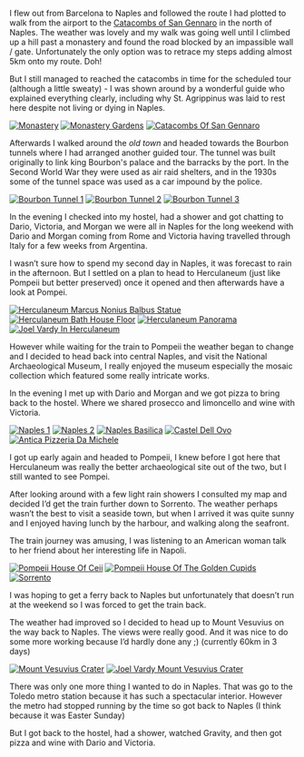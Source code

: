 <!--moml:meta
Title: 2018 Naples
Date: 2018-03-01
Hero: pompeii
Intro: Bank holiday weekend, gave me an opportunity to visit Italy for the first time, I chose to see Naples.
-->

I flew out from Barcelona to Naples and followed the route I had plotted to walk from the airport to the [Catacombs of San Gennaro](http://www.catacombedinapoli.it/en/places/catacombs-of-san-gennaro-naples) in the north of Naples. The weather was lovely and my walk was going well until I climbed up a hill past a monastery and found the road blocked by an impassible wall / gate. Unfortunately the only option was to retrace my steps adding almost 5km onto my route. Doh!

But I still managed to reached the catacombs in time for the scheduled tour (although a little sweaty) - I was shown around by a wonderful guide who explained everything clearly, including why St. Agrippinus was laid to rest here despite not living or dying in Naples.

<div class="gallery">
    <a href="/2018-naples/monastery-2000.jpg"><img alt="Monastery" srcset="/2014-barcelona/monastery-400.jpg, /2018-naples/monastery-800.jpg 800w, /2018-naples/monastery-1200.jpg 1200w, /2018-naples/monastery-1600.jpg 1600w, /2018-naples/monastery-2000.jpg 2000w" src="/2018-naples/monastery-400.jpg"></a>
    <a href="/2018-naples/monastery-gardens-2000.jpg"><img alt="Monastery Gardens" srcset="/2014-barcelona/monastery-gardens-400.jpg, /2018-naples/monastery-gardens-800.jpg 800w, /2018-naples/monastery-gardens-1200.jpg 1200w, /2018-naples/monastery-gardens-1600.jpg 1600w, /2018-naples/monastery-gardens-2000.jpg 2000w" src="/2018-naples/monastery-gardens-400.jpg"></a>
    <a href="/2018-naples/catacombs-of-san-gennaro-2000.jpg"><img alt="Catacombs Of San Gennaro" srcset="/2014-barcelona/catacombs-of-san-gennaro-400.jpg, /2018-naples/catacombs-of-san-gennaro-800.jpg 800w, /2018-naples/catacombs-of-san-gennaro-1200.jpg 1200w, /2018-naples/catacombs-of-san-gennaro-1600.jpg 1600w, /2018-naples/catacombs-of-san-gennaro-2000.jpg 2000w" src="/2018-naples/catacombs-of-san-gennaro-400.jpg"></a>
</div>

Afterwards I walked around the *old town* and headed towards the Bourbon tunnels where I had arranged another guided tour. The tunnel was built originally to link king Bourbon's palace and the barracks by the port. In the Second World War they were used as air raid shelters, and in the 1930s some of the tunnel space was used as a car impound by the police.

<div class="gallery">
    <a href="/2018-naples/bourbon-tunnel-1-2000.jpg"><img alt="Bourbon Tunnel 1" srcset="/2014-barcelona/bourbon-tunnel-1-400.jpg, /2018-naples/bourbon-tunnel-1-800.jpg 800w, /2018-naples/bourbon-tunnel-1-1200.jpg 1200w, /2018-naples/bourbon-tunnel-1-1600.jpg 1600w, /2018-naples/bourbon-tunnel-1-2000.jpg 2000w" src="/2018-naples/bourbon-tunnel-1-400.jpg"></a>
    <a href="/2018-naples/bourbon-tunnel-2-2000.jpg"><img alt="Bourbon Tunnel 2" srcset="/2014-barcelona/bourbon-tunnel-2-400.jpg, /2018-naples/bourbon-tunnel-2-800.jpg 800w, /2018-naples/bourbon-tunnel-2-1200.jpg 1200w, /2018-naples/bourbon-tunnel-2-1600.jpg 1600w, /2018-naples/bourbon-tunnel-2-2000.jpg 2000w" src="/2018-naples/bourbon-tunnel-2-400.jpg"></a>
    <a href="/2018-naples/bourbon-tunnel-3-2000.jpg"><img alt="Bourbon Tunnel 3" srcset="/2014-barcelona/bourbon-tunnel-3-400.jpg, /2018-naples/bourbon-tunnel-3-800.jpg 800w, /2018-naples/bourbon-tunnel-3-1200.jpg 1200w, /2018-naples/bourbon-tunnel-3-1600.jpg 1600w, /2018-naples/bourbon-tunnel-3-2000.jpg 2000w" src="/2018-naples/bourbon-tunnel-3-400.jpg"></a>
</div>

In the evening I checked into my hostel, had a shower and got chatting to Dario, Victoria, and Morgan we were all in Naples for the long weekend with Dario and Morgan coming from Rome and Victoria having travelled through Italy for a few weeks from Argentina.

I wasn’t sure how to spend my second day in Naples, it was forecast to rain in the afternoon. But I settled on a plan to head to Herculaneum (just like Pompeii but better preserved) once it opened and then afterwards have a look at Pompei.

<div class="gallery">
    <a href="/2018-naples/herculaneum-marcus-nonius-balbus-statue-2000.jpg"><img alt="Herculaneum Marcus Nonius Balbus Statue" srcset="/2014-barcelona/herculaneum-marcus-nonius-balbus-statue-400.jpg, /2018-naples/herculaneum-marcus-nonius-balbus-statue-800.jpg 800w, /2018-naples/herculaneum-marcus-nonius-balbus-statue-1200.jpg 1200w, /2018-naples/herculaneum-marcus-nonius-balbus-statue-1600.jpg 1600w, /2018-naples/herculaneum-marcus-nonius-balbus-statue-2000.jpg 2000w" src="/2018-naples/herculaneum-marcus-nonius-balbus-statue-400.jpg"></a>
    <a href="/2018-naples/herculaneum-bath-house-floor-2000.jpg"><img alt="Herculaneum Bath House Floor" srcset="/2014-barcelona/herculaneum-bath-house-floor-400.jpg, /2018-naples/herculaneum-bath-house-floor-800.jpg 800w, /2018-naples/herculaneum-bath-house-floor-1200.jpg 1200w, /2018-naples/herculaneum-bath-house-floor-1600.jpg 1600w, /2018-naples/herculaneum-bath-house-floor-2000.jpg 2000w" src="/2018-naples/herculaneum-bath-house-floor-400.jpg"></a>
    <a href="/2018-naples/herculaneum-panorama-2000.jpg"><img alt="Herculaneum Panorama" srcset="/2014-barcelona/herculaneum-panorama-400.jpg, /2018-naples/herculaneum-panorama-800.jpg 800w, /2018-naples/herculaneum-panorama-1200.jpg 1200w, /2018-naples/herculaneum-panorama-1600.jpg 1600w, /2018-naples/herculaneum-panorama-2000.jpg 2000w" src="/2018-naples/herculaneum-panorama-400.jpg"></a>
    <a href="/2018-naples/joel-vardy-in-herculaneum-2000.jpg"><img alt="Joel Vardy In Herculaneum" srcset="/2014-barcelona/joel-vardy-in-herculaneum-400.jpg, /2018-naples/joel-vardy-in-herculaneum-800.jpg 800w, /2018-naples/joel-vardy-in-herculaneum-1200.jpg 1200w, /2018-naples/joel-vardy-in-herculaneum-1600.jpg 1600w, /2018-naples/joel-vardy-in-herculaneum-2000.jpg 2000w" src="/2018-naples/joel-vardy-in-herculaneum-400.jpg"></a>
</div>

However while waiting for the train to Pompeii the weather began to change and I decided to head back into central Naples, and visit the National Archaeological Museum, I really enjoyed the museum especially the mosaic collection which featured some really intricate works.

In the evening I met up with Dario and Morgan and we got pizza to bring back to the hostel. Where we shared prosecco and limoncello and wine with Victoria.

<div class="gallery">
    <a href="/2018-naples/naples-1-2000.jpg"><img alt="Naples 1" srcset="/2014-barcelona/naples-1-400.jpg, /2018-naples/naples-1-800.jpg 800w, /2018-naples/naples-1-1200.jpg 1200w, /2018-naples/naples-1-1600.jpg 1600w, /2018-naples/naples-1-2000.jpg 2000w" src="/2018-naples/naples-1-400.jpg"></a>
    <a href="/2018-naples/naples-2-2000.jpg"><img alt="Naples 2" srcset="/2014-barcelona/naples-2-400.jpg, /2018-naples/naples-2-800.jpg 800w, /2018-naples/naples-2-1200.jpg 1200w, /2018-naples/naples-2-1600.jpg 1600w, /2018-naples/naples-2-2000.jpg 2000w" src="/2018-naples/naples-2-400.jpg"></a>
    <a href="/2018-naples/naples-basilica-2000.jpg"><img alt="Naples Basilica" srcset="/2014-barcelona/naples-basilica-400.jpg, /2018-naples/naples-basilica-800.jpg 800w, /2018-naples/naples-basilica-1200.jpg 1200w, /2018-naples/naples-basilica-1600.jpg 1600w, /2018-naples/naples-basilica-2000.jpg 2000w" src="/2018-naples/naples-basilica-400.jpg"></a>
    <a href="/2018-naples/castel-dell-ovo-2000.jpg"><img alt="Castel Dell Ovo" srcset="/2014-barcelona/castel-dell-ovo-400.jpg, /2018-naples/castel-dell-ovo-800.jpg 800w, /2018-naples/castel-dell-ovo-1200.jpg 1200w, /2018-naples/castel-dell-ovo-1600.jpg 1600w, /2018-naples/castel-dell-ovo-2000.jpg 2000w" src="/2018-naples/castel-dell-ovo-400.jpg"></a>
    <a href="/2018-naples/antica-pizzeria-da-michele-2000.jpg"><img alt="Antica Pizzeria Da Michele" srcset="/2014-barcelona/antica-pizzeria-da-michele-400.jpg, /2018-naples/antica-pizzeria-da-michele-800.jpg 800w, /2018-naples/antica-pizzeria-da-michele-1200.jpg 1200w, /2018-naples/antica-pizzeria-da-michele-1600.jpg 1600w, /2018-naples/antica-pizzeria-da-michele-2000.jpg 2000w" src="/2018-naples/antica-pizzeria-da-michele-400.jpg"></a>
</div>

I got up early again and headed to Pompeii, I knew before I got here that Herculaneum was really the better archaeological site out of the two, but I still wanted to see Pompei.

After looking around with a few light rain showers I consulted my map and decided I’d get the train further down to Sorrento. The weather perhaps wasn’t the best to visit a seaside town, but when I arrived it was quite sunny and I enjoyed having lunch by the harbour, and walking along the seafront.

The train journey was amusing, I was listening to an American woman talk to her friend about her interesting life in Napoli.

<div class="gallery">
    <a href="/2018-naples/pompeii-house-of-ceii-2000.jpg"><img alt="Pompeii House Of Ceii" srcset="/2014-barcelona/pompeii-house-of-ceii-400.jpg, /2018-naples/pompeii-house-of-ceii-800.jpg 800w, /2018-naples/pompeii-house-of-ceii-1200.jpg 1200w, /2018-naples/pompeii-house-of-ceii-1600.jpg 1600w, /2018-naples/pompeii-house-of-ceii-2000.jpg 2000w" src="/2018-naples/pompeii-house-of-ceii-400.jpg"></a>
    <a href="/2018-naples/pompeii-house-of-the-golden-cupids-2000.jpg"><img alt="Pompeii House Of The Golden Cupids" srcset="/2014-barcelona/pompeii-house-of-the-golden-cupids-400.jpg, /2018-naples/pompeii-house-of-the-golden-cupids-800.jpg 800w, /2018-naples/pompeii-house-of-the-golden-cupids-1200.jpg 1200w, /2018-naples/pompeii-house-of-the-golden-cupids-1600.jpg 1600w, /2018-naples/pompeii-house-of-the-golden-cupids-2000.jpg 2000w" src="/2018-naples/pompeii-house-of-the-golden-cupids-400.jpg"></a>
    <a href="/2018-naples/sorrento-2000.jpg"><img alt="Sorrento" srcset="/2014-barcelona/sorrento-400.jpg, /2018-naples/sorrento-800.jpg 800w, /2018-naples/sorrento-1200.jpg 1200w, /2018-naples/sorrento-1600.jpg 1600w, /2018-naples/sorrento-2000.jpg 2000w" src="/2018-naples/sorrento-400.jpg"></a>
</div>

I was hoping to get a ferry back to Naples but unfortunately that doesn’t run at the weekend so I was forced to get the train back.

The weather had improved so I decided to head up to Mount Vesuvius on the way back to Naples. The views were really good. And it was nice to do some more working because I’d hardly done any ;) (currently 60km in 3 days)

<div class="gallery">
    <a href="/2018-naples/mount-vesuvius-crater-2000.jpg"><img alt="Mount Vesuvius Crater" srcset="/2014-barcelona/mount-vesuvius-crater-400.jpg, /2018-naples/mount-vesuvius-crater-800.jpg 800w, /2018-naples/mount-vesuvius-crater-1200.jpg 1200w, /2018-naples/mount-vesuvius-crater-1600.jpg 1600w, /2018-naples/mount-vesuvius-crater-2000.jpg 2000w" src="/2018-naples/mount-vesuvius-crater-400.jpg"></a>
    <a href="/2018-naples/joel-vardy-mount-vesuvius-crater-2000.jpg"><img alt="Joel Vardy Mount Vesuvius Crater" srcset="/2014-barcelona/joel-vardy-mount-vesuvius-crater-400.jpg, /2018-naples/joel-vardy-mount-vesuvius-crater-800.jpg 800w, /2018-naples/joel-vardy-mount-vesuvius-crater-1200.jpg 1200w, /2018-naples/joel-vardy-mount-vesuvius-crater-1600.jpg 1600w, /2018-naples/joel-vardy-mount-vesuvius-crater-2000.jpg 2000w" src="/2018-naples/joel-vardy-mount-vesuvius-crater-400.jpg"></a>
</div>

There was only one more thing I wanted to do in Naples. That was go to the Toledo metro station because it has such a spectacular interior. However the metro had stopped running by the time so got back to Naples (I think because it was Easter Sunday)

But I got back to the hostel, had a shower, watched Gravity, and then got pizza and wine with Dario and Victoria.
